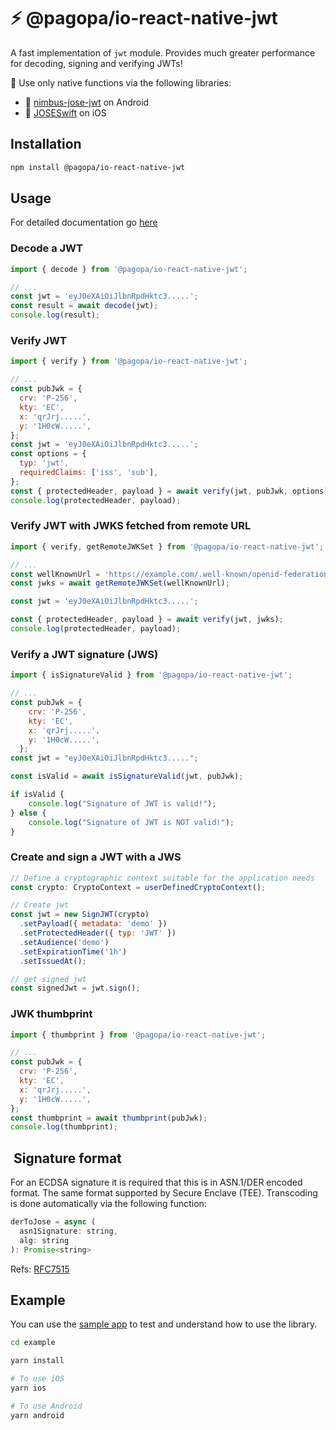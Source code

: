 # ⚡️ @pagopa/io-react-native-jwt

A fast implementation of `jwt` module.
Provides much greater performance for decoding, signing and verifying JWTs!

🚀 Use only native functions via the following libraries:

- 🤖 [nimbus-jose-jwt](https://github.com/felx/nimbus-jose-jwt/) on Android
- 📱 [JOSESwift](https://github.com/airsidemobile/JOSESwift/) on iOS

## Installation

```sh
npm install @pagopa/io-react-native-jwt
```

## Usage

For detailed documentation go [here](/docs/modules/index.md)

### Decode a JWT

```js
import { decode } from '@pagopa/io-react-native-jwt';

// ...
const jwt = 'eyJ0eXAiOiJlbnRpdHktc3.....';
const result = await decode(jwt);
console.log(result);
```

### Verify JWT

```js
import { verify } from '@pagopa/io-react-native-jwt';

// ...
const pubJwk = {
  crv: 'P-256',
  kty: 'EC',
  x: 'qrJrj.....',
  y: '1H0cW.....',
};
const jwt = 'eyJ0eXAiOiJlbnRpdHktc3.....';
const options = {
  typ: 'jwt',
  requiredClaims: ['iss', 'sub'],
};
const { protectedHeader, payload } = await verify(jwt, pubJwk, options);
console.log(protectedHeader, payload);
```

### Verify JWT with JWKS fetched from remote URL

```js
import { verify, getRemoteJWKSet } from '@pagopa/io-react-native-jwt';

// ...
const wellKnownUrl = 'https://example.com/.well-known/openid-federation';
const jwks = await getRemoteJWKSet(wellKnownUrl);

const jwt = 'eyJ0eXAiOiJlbnRpdHktc3.....';

const { protectedHeader, payload } = await verify(jwt, jwks);
console.log(protectedHeader, payload);
```

### Verify a JWT signature (JWS)

```js
import { isSignatureValid } from '@pagopa/io-react-native-jwt';

// ...
const pubJwk = {
    crv: 'P-256',
    kty: 'EC',
    x: 'qrJrj.....',
    y: '1H0cW.....',
  };
const jwt = "eyJ0eXAiOiJlbnRpdHktc3.....";

const isValid = await isSignatureValid(jwt, pubJwk);

if isValid {
    console.log("Signature of JWT is valid!");
} else {
    console.log("Signature of JWT is NOT valid!");
}
```

### Create and sign a JWT with a JWS

```js
// Define a cryptographic context suitable for the application needs
const crypto: CryptoContext = userDefinedCryptoContext();

// Create jwt
const jwt = new SignJWT(crypto)
  .setPayload({ metadata: 'demo' })
  .setProtectedHeader({ typ: 'JWT' })
  .setAudience('demo')
  .setExpirationTime('1h')
  .setIssuedAt();

// get signed jwt
const signedJwt = jwt.sign();
```

### JWK thumbprint

```js
import { thumbprint } from '@pagopa/io-react-native-jwt';

// ...
const pubJwk = {
  crv: 'P-256',
  kty: 'EC',
  x: 'qrJrj.....',
  y: '1H0cW.....',
};
const thumbprint = await thumbprint(pubJwk);
console.log(thumbprint);
```

##  Signature format

For an ECDSA signature it is required that this is in ASN.1/DER encoded format.
The same format supported by Secure Enclave (TEE).
Transcoding is done automatically via the following function:

```js
derToJose = async (
  asn1Signature: string,
  alg: string
): Promise<string>
```

Refs: [RFC7515](https://datatracker.ietf.org/doc/html/rfc7515#appendix-A.3.1)

## Example

You can use the [sample app](example) to test and understand how to use the library.

```sh
cd example

yarn install

# To use iOS
yarn ios

# To use Android
yarn android

```
